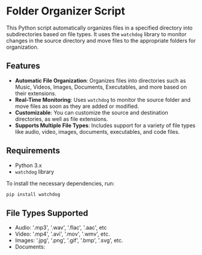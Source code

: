 # Folder Organizer Script

This Python script automatically organizes files in a specified directory into subdirectories based on file types. It uses the `watchdog` library to monitor changes in the source directory and move files to the appropriate folders for organization.

## Features

- **Automatic File Organization**: Organizes files into directories such as Music, Videos, Images, Documents, Executables, and more based on their extensions.
- **Real-Time Monitoring**: Uses `watchdog` to monitor the source folder and move files as soon as they are added or modified.
- **Customizable**: You can customize the source and destination directories, as well as file extensions.
- **Supports Multiple File Types**: Includes support for a variety of file types like audio, video, images, documents, executables, and code files.

## Requirements

- Python 3.x
- `watchdog` library

To install the necessary dependencies, run:

```bash
pip install watchdog
```
## File Types Supported

- Audio: '.mp3', '.wav', '.flac', '.aac', etc
- Video: '.mp4', '.avi', '.mov', '.wmv', etc.
- Images: '.jpg', '.png', '.gif', '.bmp', '.svg', etc.
- Documents:

